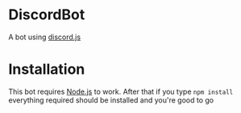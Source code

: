 # DiscordBot
A bot using [discord.js](https://github.com/hydrabolt/discord.js/)

# Installation
This bot requires [Node.js](https://nodejs.org/en/download/) to work.
After that if you type `npm install` everything required should be installed and you're good to go
